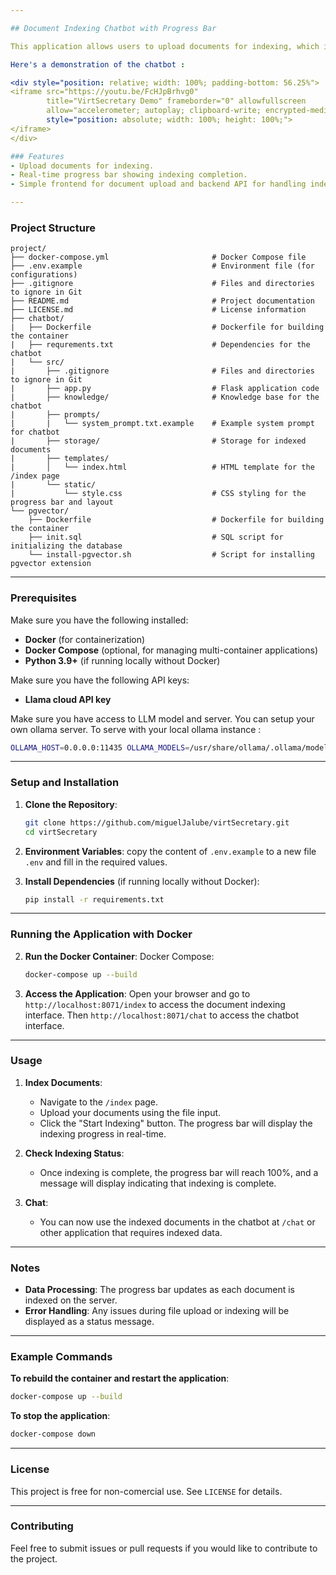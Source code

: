 ```yaml
---

## Document Indexing Chatbot with Progress Bar

This application allows users to upload documents for indexing, which is used in a Retrieval-Augmented Generation (RAG) system powered by LlamaIndex and Ollama’s models.

Here's a demonstration of the chatbot :

<div style="position: relative; width: 100%; padding-bottom: 56.25%">
<iframe src="https://youtu.be/FcHJpBrhvg0" 
        title="VirtSecretary Demo" frameborder="0" allowfullscreen
        allow="accelerometer; autoplay; clipboard-write; encrypted-media; gyroscope; picture-in-picture" 
        style="position: absolute; width: 100%; height: 100%;">
</iframe>
</div>

### Features
- Upload documents for indexing.
- Real-time progress bar showing indexing completion.
- Simple frontend for document upload and backend API for handling indexing.

---
```


### Project Structure

```
project/
├── docker-compose.yml                       # Docker Compose file
├── .env.example                             # Environment file (for configurations)
├── .gitignore                               # Files and directories to ignore in Git
├── README.md                                # Project documentation
├── LICENSE.md                               # License information
├── chatbot/
|   ├── Dockerfile                           # Dockerfile for building the container
|   ├── requrements.txt                      # Dependencies for the chatbot
|   └── src/         
|       ├── .gitignore                       # Files and directories to ignore in Git
|       ├── app.py                           # Flask application code
|       ├── knowledge/                       # Knowledge base for the chatbot
|       ├── prompts/
|       |   └── system_prompt.txt.example    # Example system prompt for chatbot
|       ├── storage/                         # Storage for indexed documents
|       ├── templates/
|       │   └── index.html                   # HTML template for the /index page
|       └── static/        
|           └── style.css                    # CSS styling for the progress bar and layout
└── pgvector/        
    ├── Dockerfile                           # Dockerfile for building the container
    ├── init.sql                             # SQL script for initializing the database
    └── install-pgvector.sh                  # Script for installing pgvector extension
```

---

### Prerequisites

Make sure you have the following installed:
- **Docker** (for containerization)
- **Docker Compose** (optional, for managing multi-container applications)
- **Python 3.9+** (if running locally without Docker)

Make sure you have the following API keys:
- **Llama cloud API key**

Make sure you have access to LLM model and server. You can setup your own ollama server. To serve with your local ollama instance :
```bash
OLLAMA_HOST=0.0.0.0:11435 OLLAMA_MODELS=/usr/share/ollama/.ollama/models/ ollama serve
```
---

### Setup and Installation

1. **Clone the Repository**:
   ```bash
   git clone https://github.com/miguelJalube/virtSecretary.git
   cd virtSecretary
   ```

2. **Environment Variables**:
   copy the content of `.env.example` to a new file `.env` and fill in the required values.

3. **Install Dependencies** (if running locally without Docker):
   ```bash
   pip install -r requirements.txt
   ```

---

### Running the Application with Docker

2. **Run the Docker Container**:
   Docker Compose:
   ```bash
   docker-compose up --build
   ```

3. **Access the Application**:
   Open your browser and go to `http://localhost:8071/index` to access the document indexing interface.
   Then `http://localhost:8071/chat` to access the chatbot interface.

---

### Usage

1. **Index Documents**:
   - Navigate to the `/index` page.
   - Upload your documents using the file input.
   - Click the "Start Indexing" button. The progress bar will display the indexing progress in real-time.

2. **Check Indexing Status**:
   - Once indexing is complete, the progress bar will reach 100%, and a message will display indicating that indexing is complete.

3. **Chat**:
   - You can now use the indexed documents in the chatbot at `/chat` or other application that requires indexed data.

---

### Notes

- **Data Processing**: The progress bar updates as each document is indexed on the server.
- **Error Handling**: Any issues during file upload or indexing will be displayed as a status message.

---

### Example Commands

**To rebuild the container and restart the application**:
```bash
docker-compose up --build
```

**To stop the application**:
```bash
docker-compose down
```

---

### License

This project is free for non-comercial use. See `LICENSE` for details.

---

### Contributing

Feel free to submit issues or pull requests if you would like to contribute to the project.
